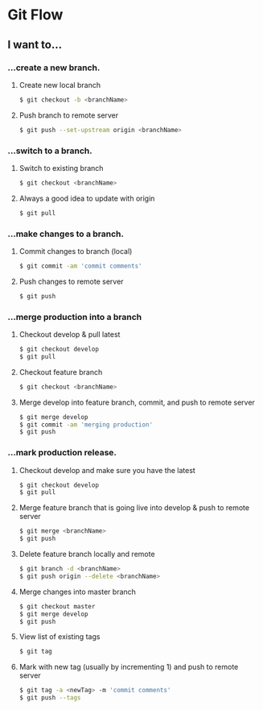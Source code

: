 # Git Flow
## I want to...
### ...create a new branch.
1. Create new local branch

    ```sh
    $ git checkout -b <branchName>
    ```
2. Push branch to remote server

    ```sh
    $ git push --set-upstream origin <branchName>
    ```

### ...switch to a branch.
1. Switch to existing branch

    ```sh
    $ git checkout <branchName>
    ```
2. Always a good idea to update with origin

    ```sh
    $ git pull
    ```    

### ...make changes to a branch.
1. Commit changes to branch (local)

    ```sh
    $ git commit -am 'commit comments'
    ```
2. Push changes to remote server

    ```sh
    $ git push
    ```

### ...merge production into a branch
1. Checkout develop & pull latest

    ```sh
    $ git checkout develop
    $ git pull
    ```
2. Checkout feature branch

    ```sh
    $ git checkout <branchName>
    ```
3. Merge develop into feature branch, commit, and push to remote server

    ```sh
    $ git merge develop
    $ git commit -am 'merging production'
    $ git push
    ```


### ...mark production release.
1. Checkout develop and make sure you have the latest

    ```sh
    $ git checkout develop
    $ git pull
    ```
2. Merge feature branch that is going live into develop & push to remote server

    ```sh
    $ git merge <branchName>
    $ git push
    ```

4. Delete feature branch locally and remote

    ```sh
    $ git branch -d <branchName>
    $ git push origin --delete <branchName>
    ```
5. Merge changes into master branch

    ```sh
    $ git checkout master
    $ git merge develop
    $ git push
    ```
6. View list of existing tags

    ```sh
    $ git tag
    ```
7. Mark with new tag (usually by incrementing 1) and push to remote server

    ```sh
    $ git tag -a <newTag> -m 'commit comments'
    $ git push --tags
    ```
